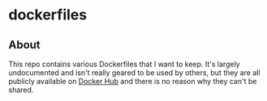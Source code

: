 # dockerfiles

## About

This repo contains various Dockerfiles that I want to keep. It's largely
undocumented and isn't really geared to be used by others, but they are
all publicly available on [Docker Hub](https://hub.docker.com/repository/docker/roryrjb/) and there is no reason why they can't be shared.